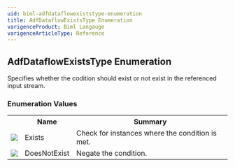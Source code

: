```yaml
---
uid: biml-adfdataflowexiststype-enumeration
title: AdfDataflowExistsType Enumeration
varigenceProduct: Biml Langauge
varigenceArticleType: Reference
---
```


## AdfDataflowExistsType Enumeration<div class="LanguageSummary"><div class ="SummaryItem">Specifies whether the codition should exist or not exist in the referenced input stream.</div></div><div class="EnumValueGroup">### Enumeration Values<table id="EnumValue" class="MemberList"><tbody><tr><th class="MemberTypeIconColumnHeader">&nbsp;</th><th class="MemberNameColumnHeader">Name</th><th class="MemberSummaryColumnHeader">Summary</th></tr><tr class="cd0"><td align="center" class="MemberTypeIcon"><img src="enumValue.png"></img></td><td class="MemberName">Exists</td><td class="MemberSummary"><div class ="SummaryItem">Check for instances where the condition is met.</div></td></tr><tr class="cd1"><td align="center" class="MemberTypeIcon"><img src="enumValue.png"></img></td><td class="MemberName">DoesNotExist</td><td class="MemberSummary"><div class ="SummaryItem">Negate the condition.</div></td></tr></tbody></table></div>